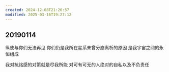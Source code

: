 ```yaml
---
created: 2024-12-08T21:26:57
modified: 2025-03-16T19:27:12
---
```


## 20190114

纵使与你们无法再见 你们仍是我所在星系未曾分崩离析的原因 是我宇宙之网的永恒组成

我对抗铭感的对策就是尽我所能 对可有可无的人绝对的自私以及不负责任
